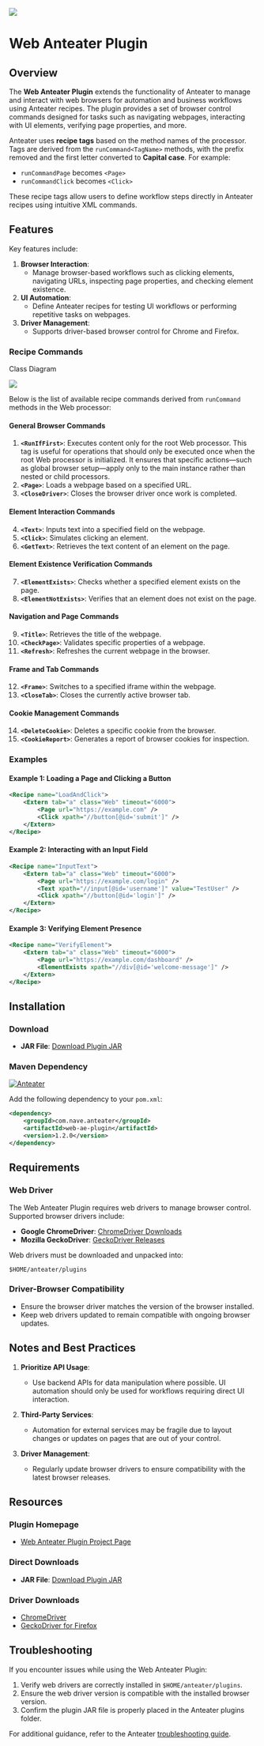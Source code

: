![](docs/images/banner.jpeg)

# Web Anteater Plugin

## Overview

The **Web Anteater Plugin** extends the functionality of Anteater to manage and interact with web browsers for automation and business workflows using Anteater recipes. The plugin provides a set of browser control commands designed for tasks such as navigating webpages, interacting with UI elements, verifying page properties, and more.

Anteater uses **recipe tags** based on the method names of the processor. Tags are derived from the `runCommand<TagName>` methods, with the prefix removed and the first letter converted to **Capital case**. For example:
- `runCommandPage` becomes `<Page>`
- `runCommandClick` becomes `<Click>`

These recipe tags allow users to define workflow steps directly in Anteater recipes using intuitive XML commands.

## Features

Key features include:
1. **Browser Interaction**:
   - Manage browser-based workflows such as clicking elements, navigating URLs, inspecting page properties, and checking element existence.
2. **UI Automation**:
   - Define Anteater recipes for testing UI workflows or performing repetitive tasks on webpages.
3. **Driver Management**:
   - Supports driver-based browser control for Chrome and Firefox.


### **Recipe Commands**

Class Diagram

![](docs/images/class-diagram.png)

Below is the list of available recipe commands derived from `runCommand` methods in the Web processor:

#### **General Browser Commands**
1. **`<RunIfFirst>`**: Executes content only for the root Web processor.
    This tag is useful for operations that should only be executed once when the root Web processor is initialized.
    It ensures that specific actions—such as global browser setup—apply only to the main instance rather than nested or child processors.
2. **`<Page>`**: Loads a webpage based on a specified URL.
3. **`<CloseDriver>`**: Closes the browser driver once work is completed.

#### **Element Interaction Commands**
4. **`<Text>`**: Inputs text into a specified field on the webpage.
5. **`<Click>`**: Simulates clicking an element.
6. **`<GetText>`**: Retrieves the text content of an element on the page.

#### **Element Existence Verification Commands**
7. **`<ElementExists>`**: Checks whether a specified element exists on the page.
8. **`<ElementNotExists>`**: Verifies that an element does not exist on the page.

#### **Navigation and Page Commands**
9. **`<Title>`**: Retrieves the title of the webpage.
10. **`<CheckPage>`**: Validates specific properties of a webpage.
11. **`<Refresh>`**: Refreshes the current webpage in the browser.

#### **Frame and Tab Commands**
12. **`<Frame>`**: Switches to a specified iframe within the webpage.
13. **`<CloseTab>`**: Closes the currently active browser tab.

#### **Cookie Management Commands**
14. **`<DeleteCookie>`**: Deletes a specific cookie from the browser.
15. **`<CookieReport>`**: Generates a report of browser cookies for inspection.

### **Examples**

#### **Example 1: Loading a Page and Clicking a Button**
```xml
<Recipe name="LoadAndClick">
    <Extern tab="a" class="Web" timeout="6000">
        <Page url="https://example.com" />
        <Click xpath="//button[@id='submit']" />
    </Extern>
</Recipe>
```

#### **Example 2: Interacting with an Input Field**
```xml
<Recipe name="InputText">
    <Extern tab="a" class="Web" timeout="6000">
        <Page url="https://example.com/login" />
        <Text xpath="//input[@id='username']" value="TestUser" />
        <Click xpath="//button[@id='login']" />
    </Extern>
</Recipe>
```

#### **Example 3: Verifying Element Presence**
```xml
<Recipe name="VerifyElement">
    <Extern tab="a" class="Web" timeout="6000">
        <Page url="https://example.com/dashboard" />
        <ElementExists xpath="//div[@id='welcome-message']" />
    </Extern>
</Recipe>
```

## Installation

### **Download**
- **JAR File**: [Download Plugin JAR](https://sourceforge.net/projects/anteater/files/plugins/web-ae-plugin.jar/download)

### **Maven Dependency**
[![Anteater](https://img.shields.io/maven-central/v/com.ganteater.plugins/web-ae-plugin.svg)](https://central.sonatype.com/artifact/com.ganteater.plugins/web-ae-plugin)

Add the following dependency to your `pom.xml`:
```xml
<dependency>
    <groupId>com.nave.anteater</groupId>
    <artifactId>web-ae-plugin</artifactId>
    <version>1.2.0</version>
</dependency>
```

## Requirements

### **Web Driver**
The Web Anteater Plugin requires web drivers to manage browser control. Supported browser drivers include:
- **Google ChromeDriver**: [ChromeDriver Downloads](https://chromedriver.chromium.org/downloads)
- **Mozilla GeckoDriver**: [GeckoDriver Releases](https://github.com/mozilla/geckodriver/releases)

Web drivers must be downloaded and unpacked into:
```
$HOME/anteater/plugins
```

### **Driver-Browser Compatibility**
- Ensure the browser driver matches the version of the browser installed.
- Keep web drivers updated to remain compatible with ongoing browser updates.

## Notes and Best Practices

1. **Prioritize API Usage**:
   - Use backend APIs for data manipulation where possible. UI automation should only be used for workflows requiring direct UI interaction.
   
2. **Third-Party Services**:
   - Automation for external services may be fragile due to layout changes or updates on pages that are out of your control.

3. **Driver Management**:
   - Regularly update browser drivers to ensure compatibility with the latest browser releases.

## Resources

### **Plugin Homepage**
- [Web Anteater Plugin Project Page](https://sourceforge.net/p/anteater/code/HEAD/tree/trunk/anteater/web-ae-plugin/)

### **Direct Downloads**
- **JAR File**: [Download Plugin JAR](https://sourceforge.net/projects/anteater/files/plugins/web-ae-plugin.jar/download)

### **Driver Downloads**
- [ChromeDriver](https://chromedriver.chromium.org/downloads)
- [GeckoDriver for Firefox](https://github.com/mozilla/geckodriver/releases)

## Troubleshooting

If you encounter issues while using the Web Anteater Plugin:
1. Verify web drivers are correctly installed in `$HOME/anteater/plugins`.
2. Ensure the web driver version is compatible with the installed browser version.
3. Confirm the plugin JAR file is properly placed in the Anteater plugins folder.

For additional guidance, refer to the Anteater [troubleshooting guide](https://ganteater.com/troubleshooting.html).

